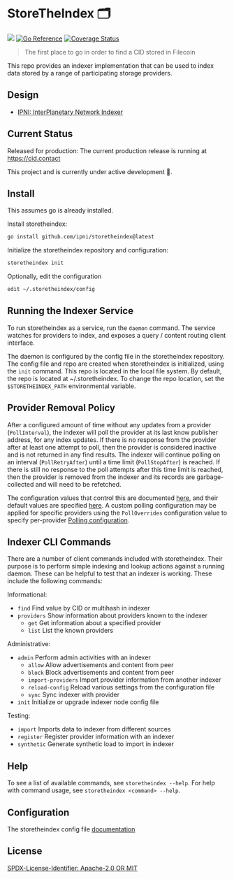 # StoreTheIndex 🗂️
[![](https://img.shields.io/badge/made%20by-Protocol%20Labs-blue.svg?style=flat-square)](https://protocol.ai)
[![Go Reference](https://pkg.go.dev/badge/github.com/ipni/storetheindex.svg)](https://pkg.go.dev/github.com/ipni/storetheindex)
[![Coverage Status](https://codecov.io/gh/ipni/storetheindex/branch/main/graph/badge.svg)](https://codecov.io/gh/ipni/storetheindex/branch/main)
> The first place to go in order to find a CID stored in Filecoin

This repo provides an indexer implementation that can be used to index data stored by a range of participating storage providers.

## Design
- [IPNI: InterPlanetary Network Indexer](https://github.com/ipni/specs/blob/main/IPNI.md#ipni-interplanetary-network-indexer)

## Current Status
Released for production: The current production release is running at https://cid.contact 

This project and is currently under active development 🚧.  

## Install
This assumes go is already installed.

Install storetheindex:
```sh
go install github.com/ipni/storetheindex@latest
```

Initialize the storetheindex repository and configuration:
```sh
storetheindex init
```

Optionally, edit the configuration
```sh
edit ~/.storetheindex/config 
```

## Running the Indexer Service
To run storetheindex as a service, run the `daemon` command. The service watches for providers to index, and exposes a query / content routing client interface.

The daemon is configured by the config file in the storetheindex repository. The config file and repo are created when storetheindex is initialized, using the `init` command. This repo is located in the local file system. By default, the repo is located at ~/.storetheindex. To change the repo location, set the `$STORETHEINDEX_PATH` environmental variable.

## Provider Removal Policy
After a configured amount of time without any updates from a provider (`PollInterval`), the indexer will poll the provider at its last know publisher address, for any index updates. If there is no response from the provider after at least one attempt to poll, then the provider is considered inactive and is not returned in any find results. The indexer will continue polling on an interval (`PollRetryAfter`) until a time limit (`PollStopAfter`) is reached. If there is still no response to the poll attempts after this time limit is reached, then the provider is removed from the indexer and its records are garbage-collected and will need to be refetched. 

The configuration values that control this are documented [here](https://pkg.go.dev/github.com/ipni/storetheindex/config#Discovery), and their default values are specified [here](https://github.com/ipni/storetheindex/blob/main/doc/config.md#discovery). A custom polling configuration may be applied for specific providers using the `PollOverrides` configuration value to specify per-provider [Polling configuration](https://pkg.go.dev/github.com/ipni/storetheindex/config#Polling).

## Indexer CLI Commands
There are a number of client commands included with storetheindex. Their purpose is to perform simple indexing and lookup actions against a running daemon.  These can be helpful to test that an indexer is working. These include the following commands:

Informational:

- `find` Find value by CID or multihash in indexer
- `providers` Show information about providers known to the indexer
  - `get` Get information about a specified provider
  - `list` List the known providers

Administrative:

- `admin` Perform admin activities with an indexer
  - `allow` Allow advertisements and content from peer
  - `block` Block advertisements and content from peer
  - `import-providers` Import provider information from another indexer
  - `reload-config` Reload various settings from the configuration file
  - `sync` Sync indexer with provider
- `init` Initialize or upgrade indexer node config file

Testing:

- `import` Imports data to indexer from different sources
- `register` Register provider information with an indexer
- `synthetic` Generate synthetic load to import in indexer

## Help
To see a list of available commands, see `storetheindex --help`. For help with command usage, see `storetheindex <command> --help`.


## Configuration
The storetheindex config file [documentation](https://github.com/ipni/storetheindex/blob/main/doc/config.md#the-storetheindex-config-file)

## License
[SPDX-License-Identifier: Apache-2.0 OR MIT](LICENSE.md)
